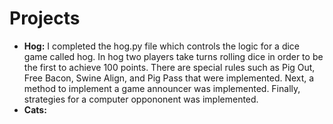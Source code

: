 # Projects
- **Hog:** I completed the hog.py file which controls the logic for a dice game called hog. In hog two players take turns rolling dice in order to be the first to achieve 100 points. There are special rules such as Pig Out, Free Bacon, Swine Align, and Pig Pass that were implemented. Next, a method to implement a game announcer was implemented. Finally, strategies for a computer oppononent was implemented.
- **Cats:** 
